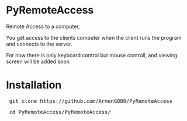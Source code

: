 # PyRemoteAccess

Remote Access to a computer,

You get access to the clients computer when the client runs the program and connects to the server.

For now there is only keyboard control but mouse controll, and viewing screen will be added soon

<h1> Installation </h1>

<pre> git clone https://github.com/ArmenG888/PyRemoteAccess </pre>
<pre> cd PyRemoteAccess/PyRemoteAccess/ </pre>
